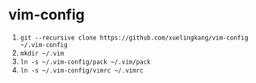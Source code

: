 # vim-config

1. `git --recursive clone https://github.com/xuelingkang/vim-config ~/.vim-config`
2. `mkdir ~/.vim`
3. `ln -s ~/.vim-config/pack ~/.vim/pack`
4. `ln -s ~/.vim-config/vimrc ~/.vimrc`

